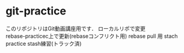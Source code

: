# git-practice
このリポジトリはGit動画講座用です．
ローカルリポで変更  
rebase-practicec上で更新(rebaseコンフリクト用)
rebase pull 用
stach practice
stash練習(トラック済)